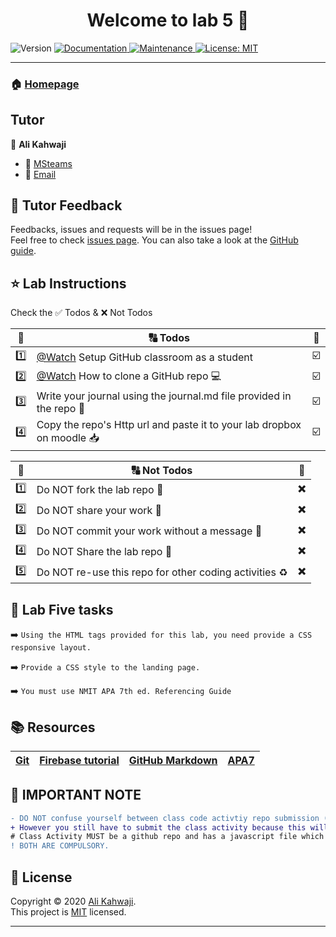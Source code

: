 <h1 align="center">Welcome to lab 5 👋</h1>
<p>
  <img alt="Version" src="https://img.shields.io/badge/version-1.0.0-blue.svg?cacheSeconds=2592000" />
  <a href="https://github.com/alikahwaji/Lab-template#readme" target="_blank">
    <img alt="Documentation" src="https://img.shields.io/badge/documentation-yes-brightgreen.svg" />
  </a>
  <a href="https://github.com/alikahwaji/Lab-template/graphs/commit-activity" target="_blank">
    <img alt="Maintenance" src="https://img.shields.io/badge/Maintained%3F-yes-green.svg" />
  </a>
  <a href="https://github.com/alikahwaji/Lab-template/blob/master/LICENSE" target="_blank">
    <img alt="License: MIT" src="https://img.shields.io/github/license/alikahwaji/lab-template" />
  </a>
</p>

***

### 🏠 [Homepage](https://github.com/alikahwaji/Lab-template#readme)

## Tutor

👤 **Ali Kahwaji**

* :school: [MSteams](https://teams.microsoft.com/l/channel/19%3aiINrWvGZRfPTJYiWcvt-Z2LD1Ux9D2HxVD-bkgbDt5E1%40thread.tacv2/General?groupId=258b4662-b775-4bcd-961a-e62fc74526ce&tenantId=d270022d-f990-4b41-9ce0-468f043eef4f)
* :e-mail: [Email](ali.kahwaji@nmit.ac.nz)


## 🤝 Tutor Feedback

Feedbacks, issues and requests will be in the issues page!<br />Feel free to check [issues page](https://github.com/alikahwaji/Lab-template/issues). You can also take a look at the [GitHub guide](https://guides.github.com/).

## ⭐️ Lab Instructions 

Check the :white_check_mark: Todos & :x: Not Todos 

|:1234:|:capital_abcd: Todos|:passport_control:|
|:-:|---|---|
|:one:|[@Watch](https://www.youtube.com/watch?v=fRLZIUxva5Q) Setup GitHub classroom as a student|:ballot_box_with_check:|
|:two:|[@Watch](https://www.youtube.com/watch?v=yXT1ElMEkW8) How to clone a GitHub repo :computer:|:ballot_box_with_check:|
|:three:|Write your journal using the journal.md file provided in the repo :pencil:|:ballot_box_with_check:|
|:four:|Copy the repo's Http url and paste it to your lab dropbox on moodle :inbox_tray:|:ballot_box_with_check:|

|:1234:|:capital_abcd: Not Todos|:passport_control:|
|:-:|---|---|
|:one:|Do NOT fork the lab repo :trident:|:heavy_multiplication_x:|
|:two:|Do NOT share your work :lock_with_ink_pen:|:heavy_multiplication_x:|
|:three:|Do NOT commit your work without a message :incoming_envelope:|:heavy_multiplication_x:|
|:four:|Do NOT Share the lab repo :closed_lock_with_key:|:heavy_multiplication_x:|
|:five:|Do NOT re-use this repo for other coding activities :recycle:|:heavy_multiplication_x:|

## :page_facing_up: Lab Five tasks

:arrow_right: `Using the HTML tags provided for this lab, you need provide a CSS responsive layout.`

:arrow_right: `Provide a CSS style to the landing page.`

:arrow_right: `You must use NMIT APA 7th ed. Referencing Guide`

## :books: Resources 

|[Git](https://git-scm.com/docs)|[Firebase tutorial](https://softauthor.com/learn-to-build-firebase-crud-app-with-javascript-part01-reading-data/)|[GitHub Markdown](https://github.github.com/gfm/)|[APA7](https://ecampus.nmit.ac.nz/moodle/pluginfile.php/1568015/mod_label/intro/2020%20NMIT%20APA%20Referencing%207th%20edition%20guide.pdf?time=1587511859519)|
|---|---|---|---|

## :loudspeaker: IMPORTANT NOTE
```diff
- DO NOT confuse yourself between class code activtiy repo submission (which is not marked) and lab repo submission (which is marked!). 
+ However you still have to submit the class activity because this will show your commitmant in class. The lab submission is your homework. 
# Class Activity MUST be a github repo and has a javascript file which will be your playground for your learning, it does not need to have a journal.
! BOTH ARE COMPULSORY. 
```

## 📝 License

Copyright © 2020 [Ali Kahwaji](https://github.com/alikahwaji).<br />
This project is [MIT](https://github.com/alikahwaji/Lab-template/blob/master/LICENSE) licensed.

***
